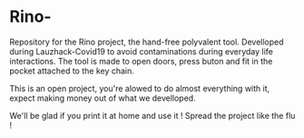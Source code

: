 # Rino-
Repository for the Rino project, the hand-free polyvalent tool. Develloped during Lauzhack-Covid19 to avoid contaminations during everyday life interactions. The tool is made to open doors, press buton and fit in the pocket attached to the key chain.

This is an open project, you're alowed to do almost everything with it, expect making money out of what we develloped.

We'll be glad if you print it at home and use it ! Spread the project like the flu !
